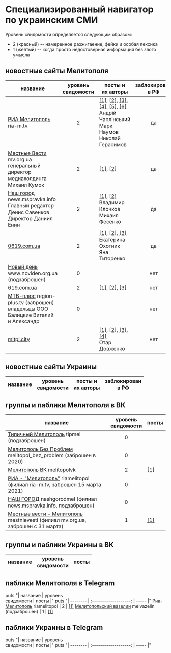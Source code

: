 # Специализированный навигатор по украинским СМИ

Уровень свидомости определяется следующим образом:
* 2 (красный) -- намеренное разжигаение, фейки и особая лексика
* 1 (желтый) -- когда просто недостоверная информация без злого умысла

## новостные сайты Мелитополя
| название | уровень<br>свидомости | посты и<br>их авторы | заблокирован<br>в РФ |
| -------- | :-------------------: | -------------------- | :------------------: |
[РИА Мелитополь](https://ria-m.tv) r<area>ia-m.tv | 2 | [[1]](https://ria-m.tv/news/279415/cherez_melitopol_okkupantyi_vezut_v_avtobusah_lyudey_na_postanovochnyiy_miting.html), [[2]](https://ria-m.tv/news/280175/zamerz_na_smert_okkupantyi_prikovali_tsepyu_svoego_granatometchika_chtobyi_tot_ne_sbejal.html), [[3]](https://ria-m.tv/news/280151/voennyim_rf_uzakonili_maroderstvo_na_okkupirovannyih_territoriyah.html), [[4]](https://ria-m.tv/news/280194/jiteley_melitopolya_priglashayut_na_miting_v_podderjku_mera_ivana_fedorova.html), [[5]](https://ria-m.tv/news/280190/gaulyaytera_melitopolya_galinu_danilchenko_trollit_vsya_ukraina_(foto).html), [[6]](https://ria-m.tv/news/280178/chechentsyi_v_melitopole_uje_razdayut_payku_na_ploschadi_(video).html)<br>Андрій Чаплінський<br>Марк Наумов<br>Николай Герасимов | да
[Местные Вести](https://mv.org.ua) m<area>v.org.ua<br>генеральный директор медиахолдинга Михаил Кумок | 2 | [[1]](https://www.mv.org.ua/news/264242-stalo_izvestno_imja_avtora_legendarnoi_frazy_kotoryi_ukazal_russkomu_korablyu_napravlenie.html), [[2]](https://www.mv.org.ua/news/264254-rashisty_pytayut_sotrudnikov_zaporozhskoi_aes_-_galushenko.html) | да
[Наш город](https://news.mspravka.info) n<area>ews.mspravka.info<br>Главный редактор Денис Савенков<br>Директор Даниил Енин | 2 | [[1]](https://news.mspravka.info/na-mirnom-mitinge-rossijskie-voennye-ranili-melitopolca/), [[2]](https://news.mspravka.info/vorog-hvilja-za-hvileju-atakuie-nash-informacijnij-prostir-riznomanitnimi-fejkami/)<br>Владимир Клочков<br>Михаил Фесенко | да
[0619.com.ua](https://0619.com.ua) | 2 | [[1]](https://www.0619.com.ua/news/3386685/mirni-meskanci-rf-zaklikaut-svoih-soldativ-vbivati-ta-katuvati-ukrainskih-ditej-audio), [[2]](https://www.0619.com.ua/news/3398708/bojoviki-dnr-pogrozuut-stratiti-zahisnikiv-mariupola), [[3]](https://www.0619.com.ua/news/3398600/cerez-problemi-z-zabezpecennam-rosijski-okupanti-znovu-pocali-isti-sobak)<br>Екатерина Охотник<br>Яна Титоренко | да
[Новый день](https://www.noviden.org.ua) w<area>ww.noviden.org.ua (подзаброшен) | 0 |  | нет
[619.com.ua](https://619.com.ua) | 2 | [[1]](https://619.com.ua/node/9296), [[2]](https://619.com.ua/node/9300), [[3]](https://619.com.ua/node/9301) | нет
[МТВ-плюс](http://region-plus.tv) r<area>egion-plus.tv (заброшен)<br>владельцы ООО Балицкие Виталий и Александр | 0 |  | нет
[mltpl.city](https://mltpl.city) | 2 | [[1]](https://mltpl.city/articles/197280/yak-chitati-novini-pid-chas-vijni), [[2]](https://mltpl.city/articles/195173/u-melitopolskomu-kraeznavchomu-muzei-vshanuvali-geroiv-nebesnoi-sotni), [[3]](https://mltpl.city/articles/206817/yak-rusifikuyut-melitopol-zbirayut-osobisti-dani-ta-obicyayut-vidati-rosijski-pasporti), [[4]](https://mltpl.city/articles/211681/prokuratura-rozsliduye-vikradennya-rosiyanami-skifskogo-zolota-z-melitopolya)<br>Отар Довженко | нет

## новостные сайты Украины
| название | уровень<br>свидомости | посты и<br>их авторы | заблокирован<br>в РФ |
| -------- | :-------------------: | -------------------- | :------------------: |

## группы и паблики Мелитополя в ВК
| название | уровень<br>свидомости | посты |
| -------- | :-------------------: | ----- |
[Типичный Мелитополь](https://vk.com/tipmel) tipmel (подзаброшен) | 0 | 
[Мелитополь Без Проблем](https://vk.com/melitopol_bez_problem) melitopol_bez_problem (заброшен в 2020) | 0 | 
[Мелитополь ВК](https://vk.com/melitopolvk) melitopolvk | 2 | [[1]](https://vk.com/wall-3996929_60036)
[РИА - "Мелитополь"](https://vk.com/riamelitopol) riamelitopol (филиал ria-m.tv, заброшен 15 марта 2021) | 0 | 
[НАШ ГОРОД](https://vk.com/nashgorodmel) nashgorodmel (филиал news.mspravka.info, подзаброшен) | 0 | 
[Местные вести - Мелитополь](https://vk.com/mestnievesti) mestnievesti (филиал mv.org.ua, заброшен с 31 марта) | 1 | [[1]](https://vk.com/wall-39731762_12893)

## группы и паблики Украины в ВК
| название | уровень<br>свидомости | посты |
| -------- | :-------------------: | ----- |

## паблики Мелитополя в Telegram
puts "| название | уровень<br>свидомости | посты |"
puts "| -------- | :-------------------: | ----- |"
[Риа-Мелитополь](https://t.me/riamelitopol) riamelitopol | 2 | [[1]](60568)
[Мелитопольский вазелин](https://t.me/melvazelin) melvazelin (подзаброшен) | 1 | [[1]](208)

## паблики Украины в Telegram
puts "| название | уровень<br>свидомости | посты |"
puts "| -------- | :-------------------: | ----- |"
